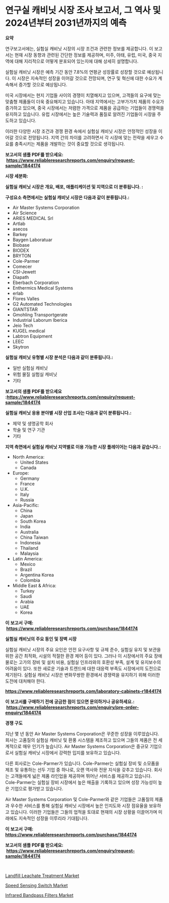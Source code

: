 <p><h1>연구실 캐비닛 시장 조사 보고서, 그 역사 및 2024년부터 2031년까지의 예측</h1></p><p><strong>요약</strong></p>
<p><p>연구보고서에는, 실험실 캐비닛 시장의 시장 조건과 관련한 정보를 제공합니다. 이 보고서는 현재 시장 동향과 관련된 간단한 정보를 제공하며, 미주, 아태, 유럽, 미국, 중국 지역에 대해 지리적으로 어떻게 분포되어 있는지에 대해 상세히 설명합니다.</p><p>실험실 캐비닛 시장은 예측 기간 동안 7.8%의 연평균 성장률로 성장할 것으로 예상됩니다. 이 시장은 지속적인 성장을 이어갈 것으로 전망되며, 연구 및 혁신에 대한 수요가 계속해서 증가할 것으로 예상됩니다.</p><p>미국 시장에서는 현지 기업들 사이의 경쟁이 치열해지고 있으며, 고객들의 요구에 맞는 맞춤형 제품들이 더욱 중요해지고 있습니다. 아태 지역에서는 고부가가치 제품의 수요가 증가하고 있으며, 중국 시장에서는 저렴한 가격으로 제품을 공급하는 기업들이 경쟁력을 유지하고 있습니다. 유럽 시장에서는 높은 기술력과 품질로 알려진 기업들이 시장을 주도하고 있습니다.</p><p>이러한 다양한 시장 조건과 경쟁 환경 속에서 실험실 캐비닛 시장은 안정적인 성장을 이어갈 것으로 전망됩니다. 지역 간의 차이를 고려하면서 각 시장에 맞는 전략을 세우고 수요를 충족시키는 제품을 개발하는 것이 중요할 것으로 생각됩니다.</p></p>
<p><strong>보고서의 샘플 PDF를 받으세요: &nbsp;<a href="https://www.reliableresearchreports.com/enquiry/request-sample/1844174">https://www.reliableresearchreports.com/enquiry/request-sample/1844174</a></strong></p>
<p><strong>시장 세분화:</strong></p>
<p><strong> 실험실 캐비닛 시장은 개요, 배포, 애플리케이션 및 지역으로 더 분류됩니다. :</strong></p>
<p><strong>구성요소 측면에서는 실험실 캐비닛 시장은 다음과 같이 분류됩니다.:</strong></p>
<p><ul><li>Air Master Systems Corporation</li><li>Air Science</li><li>ARIES MEDICAL Srl</li><li>Artlab</li><li>asecos</li><li>Barkey</li><li>Baygen Laboratuar</li><li>Biobase</li><li>BIODEX</li><li>BRYTON</li><li>Cole-Parmer</li><li>Comecer</li><li>CSI-Jewett</li><li>Diapath</li><li>Eberbach Corporation</li><li>Enthermics Medical Systems</li><li>erlab</li><li>Flores Valles</li><li>G2 Automated Technologies</li><li>GIANTSTAR</li><li>Gmohling Transportgerate</li><li>Industrial Laborum Iberica</li><li>Jeio Tech</li><li>KUGEL medical</li><li>Labtron Equipment</li><li>LEEC</li><li>Skytron</li></ul></p>
<p><strong> 실험실 캐비닛 유형별 시장 분석은 다음과 같이 분류됩니다.:</strong></p>
<p><ul><li>일반 실험실 캐비닛</li><li>위험 물질 실험실 캐비닛</li><li>기타</li></ul></p>
<p><strong>보고서의 샘플 PDF를 받으세요 :<a href="https://www.reliableresearchreports.com/enquiry/request-sample/1844174">https://www.reliableresearchreports.com/enquiry/request-sample/1844174</a></strong></p>
<p><strong> 실험실 캐비닛 응용 분야별 시장 산업 조사는 다음과 같이 분류됩니다.:</strong></p>
<p><ul><li>제약 및 생명공학 회사</li><li>학술 및 연구 기관</li><li>기타</li></ul></p>
<p><strong>지역 측면에서 실험실 캐비닛 지역별로 이용 가능한 시장 플레이어는 다음과 같습니다.:</strong></p>
<p><ul>
    <li>
        North America:
        <ul>
            <li>United States</li>
            <li>Canada</li>
        </ul>
    </li>
    <li>
        Europe:
        <ul>
            <li>Germany</li>
            <li>France</li>
            <li>U.K.</li>
            <li>Italy</li>
            <li>Russia</li>
        </ul>
    </li>
    <li>
        Asia-Pacific:
        <ul>
            <li>China</li>
            <li>Japan</li>
            <li>South Korea</li>
            <li>India</li>
            <li>Australia</li>
            <li>China Taiwan</li>
            <li>Indonesia</li>
            <li>Thailand</li>
            <li>Malaysia</li>
        </ul>
    </li>
    <li>
        Latin America:
        <ul>
            <li>Mexico</li>
            <li>Brazil</li>
            <li>Argentina Korea</li>
            <li>Colombia</li>
        </ul>
    </li>
    <li>
        Middle East & Africa:
        <ul>
            <li>Turkey</li>
            <li>Saudi</li>
            <li>Arabia</li>
            <li>UAE</li>
            <li>Korea</li>
        </ul>
    </li>
    </ul></p>
<p><strong>이 보고서 구매: &nbsp;<a href="https://www.reliableresearchreports.com/purchase/1844174">https://www.reliableresearchreports.com/purchase/1844174</a></strong></p>
<p><strong>실험실 캐비닛의 주요 동인 및 장벽 시장</strong></p>
<p><p>실험실 캐비닛 시장의 주요 요인은 안전 요구사항 및 규제 준수, 실험실 유지 및 보관을 위한 공간 최적화, 시설의 적절한 환경 제어 등이 있다. 그러나 이 시장에서의 주요 장애물로는 고가의 장비 및 설치 비용, 실험실 인프라와의 호환성 부족, 설계 및 유지보수의 어려움이 있다. 또한 새로운 기술과 트렌드에 대한 대응력 부족도 시장에서의 도전으로 제기된다. 실험실 캐비닛 시장은 변화무쌍한 환경에서 경쟁력을 유지하기 위해 이러한 도전에 대처해야 한다.</p></p>
<p><strong><a href="https://www.reliableresearchreports.com/laboratory-cabinets-r1844174">https://www.reliableresearchreports.com/laboratory-cabinets-r1844174</a></strong></p>
<p><strong>이 보고서를 구매하기 전에 궁금한 점이 있으면 문의하거나 공유하세요.: &nbsp;<a href="https://www.reliableresearchreports.com/enquiry/pre-order-enquiry/1844174">https://www.reliableresearchreports.com/enquiry/pre-order-enquiry/1844174</a></strong></p>
<p><strong>경쟁 구도</strong></p>
<p><p>지난 몇 년 동안 Air Master Systems Corporation은 꾸준한 성장을 이루었습니다. 회사는 고품질의 실험실 캐비닛 및 환풍 시스템을 제조하고 있으며 그들의 제품은 전 세계적으로 매우 인기가 높습니다. Air Master Systems Corporation은 중규모 기업으로서 실험실 캐비닛 시장에서 강력한 입지를 보유하고 있습니다.</p><p>다른 회사로는 Cole-Parmer가 있습니다. Cole-Parmer는 실험실 장비 및 소모품을 제조 및 유통하는 선두 기업 중 하나로, 오랜 역사와 전문 지식을 갖추고 있습니다. 회사는 고객들에게 넓은 제품 라인업을 제공하며 뛰어난 서비스를 제공하고 있습니다. Cole-Parmer는 실험실 장비 시장에서 높은 매출을 기록하고 있으며 성장 가능성이 높은 기업으로 평가받고 있습니다.</p><p>Air Master Systems Corporation 및 Cole-Parmer와 같은 기업들은 고품질의 제품과 우수한 서비스를 통해 실험실 캐비닛 시장에서 높은 인지도와 시장 점유율을 보유하고 있습니다. 이러한 기업들은 그들의 업적을 토대로 현재의 시장 상황을 이끌어가며 미래에도 지속적인 성장을 이루리라 기대됩니다.</p></p>
<p><strong>이 보고서 구매: &nbsp; <a href="https://www.reliableresearchreports.com/purchase/1844174">https://www.reliableresearchreports.com/purchase/1844174</a></strong></p>
<p><strong>보고서의 샘플 PDF를 받으세요: &nbsp;<a href="https://www.reliableresearchreports.com/enquiry/request-sample/1844174">https://www.reliableresearchreports.com/enquiry/request-sample/1844174</a></strong><strong></strong></p>
<p>&nbsp;</p>
<p><p><a href="https://github.com/ChiragRP21/Market-Research-Report-List-4/blob/main/landfill-leachate-treatment-market.md">Landfill Leachate Treatment Market</a></p><p><a href="https://funky-papaya-cf4.notion.site/Speed-Sensing-Switch-Market-Insight-Market-Trends-Growth-Forecasted-from-2024-TO-2031-9e880b8939f4487b9dde573a0e319307">Speed Sensing Switch Market</a></p><p><a href="https://confirmed-shield-e13.notion.site/Infrared-Bandpass-Filters-Market-Size-Reveals-the-Best-Marketing-Channels-In-Global-Industry-6782fd4b267f43998d4f2a76cfc14953">Infrared Bandpass Filters Market</a></p></p>